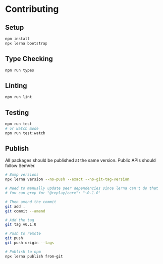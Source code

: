 # Contributing

## Setup

```bash
npm install
npx lerna bootstrap
```

## Type Checking

```bash
npm run types
```

## Linting

```bash
npm run lint
```

## Testing

```bash
npm run test
# or watch mode
npm run test:watch
```

## Publish

All packages should be published at the same version. Public APIs should follow
SemVer.

```bash
# Bump versions
npx lerna version --no-push --exact --no-git-tag-version

# Need to manually update peer dependencies since lerna can't do that
# You can grep for "@replay/core": "~0.1.0"

# Then amend the commit
git add .
git commit --amend

# Add the tag
git tag v0.1.0

# Push to remote
git push
git push origin --tags

# Publish to npm
npx lerna publish from-git
```
